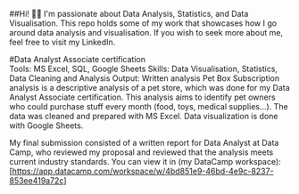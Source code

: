 ##Hi! 👨‍🔬
I'm passionate about Data Analysis, Statistics, and Data Visualisation. This repo holds some of my work that showcases how I go around data analysis and visualisation. If you wish to seek more about me, feel free to visit my LinkedIn.

#Data Analyst Associate certification  
Tools: MS Excel, SQL, Google Sheets
Skills: Data Visualisation, Statistics, Data Cleaning and Analysis
Output: Written analysis
Pet Box Subscription analysis is a descriptive analysis of a pet store, which was done for my Data Analyst Associate certification. This analysis aims to identify pet owners who could purchase stuff every month (food, toys, medical supplies...). The data was cleaned and prepared with MS Excel. Data visualization is done with Google Sheets. 

My final submission consisted of a written report for Data Analyst at Data Camp, who reviewed my proposal and reviewed that the analysis meets current industry standards. You can view it in (my DataCamp workspace): [https://app.datacamp.com/workspace/w/4bd851e9-46bd-4e9c-8237-853ee419a72c]
